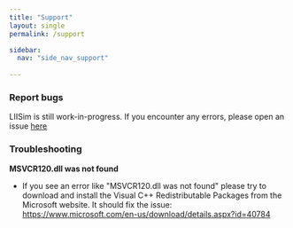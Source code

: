 ```yaml
---
title: "Support"
layout: single
permalink: /support

sidebar:
  nav: "side_nav_support"
                               
---
```


### Report bugs

LIISim is still work-in-progress. If you encounter any errors, please open an issue <a href="https://github.com/LIISim/LIISim3/issues" target="_blank">here</a>


### Troubleshooting

****MSVCR120.dll was not found****
* If you see an error like "MSVCR120.dll was not found" please try to download and install the Visual C++ Redistributable Packages from the Microsoft website. 
  It should fix the issue: <a href="https://www.microsoft.com/en-us/download/details.aspx?id=40784" target="_blank">https://www.microsoft.com/en-us/download/details.aspx?id=40784</a> 
